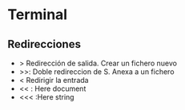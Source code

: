 # Terminal

## Redirecciones

- &gt; Redirección de salida. Crear un fichero nuevo
- &gt;&gt;: Doble redireccion de S. Anexa a un fichero
- &lt; Redirigir la entrada
- &lt;&lt; : Here document
- &lt;&lt;&lt; :Here string 